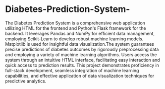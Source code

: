 # Diabetes-Prediction-System-
The Diabetes Prediction System is a comprehensive web application utilizing HTML for the frontend and Python's Flask framework for the backend. It leverages Pandas and NumPy for efficient data management, employing Scikit-Learn to develop robust machine learning models. Matplotlib is used for insightful data visualization.The system guarantees precise predictions of diabetes outcomes by rigorously preprocessing data and employing a variety of machine learning algorithms. Users access the system through an intuitive HTML interface, facilitating easy interaction and quick access to prediction results. This project demonstrates proficiency in full-stack development, seamless integration of machine learning capabilities, and effective application of data visualization techniques for predictive analytics.
